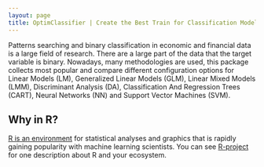 ```yaml
---
layout: page
title: OptimClassifier | Create the Best Train for Classification Models
---
```


Patterns searching and binary classification in economic and financial data is a large field of research. There are a large part of the data that the target variable is binary. Nowadays, many methodologies are used, this package collects most popular and compare different configuration options for Linear Models (LM), Generalized Linear Models (GLM), Linear Mixed Models (LMM), Discriminant Analysis (DA), Classification And Regression Trees (CART), Neural Networks (NN) and Support Vector Machines (SVM).
## Why in R?
[R is an environment](https://www.r-project.org/) for statistical analyses and graphics that is rapidly gaining popularity with machine learning scientists. You can see [R-project](https://www.r-project.org/about.html) for one description about R and your ecosystem.




